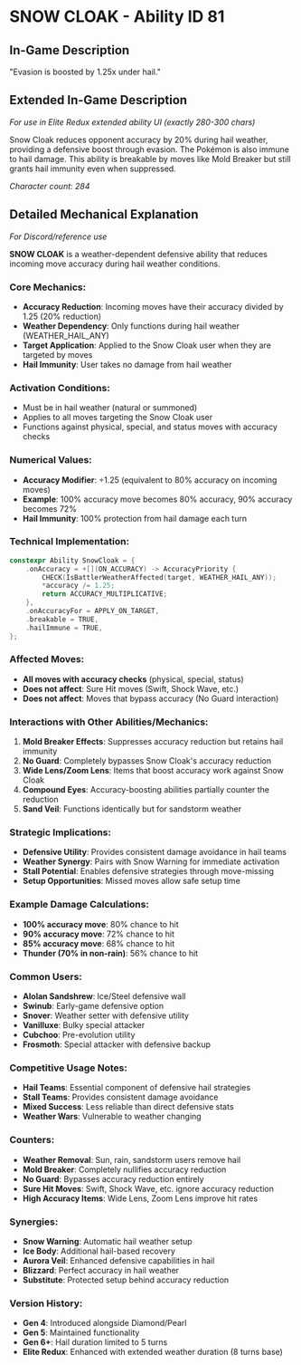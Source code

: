 # SNOW CLOAK - Ability ID 81

## In-Game Description
"Evasion is boosted by 1.25x under hail."

## Extended In-Game Description
*For use in Elite Redux extended ability UI (exactly 280-300 chars)*

Snow Cloak reduces opponent accuracy by 20% during hail weather, providing a defensive boost through evasion. The Pokémon is also immune to hail damage. This ability is breakable by moves like Mold Breaker but still grants hail immunity even when suppressed.

*Character count: 284*

## Detailed Mechanical Explanation
*For Discord/reference use*

**SNOW CLOAK** is a weather-dependent defensive ability that reduces incoming move accuracy during hail weather conditions.

### Core Mechanics:
- **Accuracy Reduction**: Incoming moves have their accuracy divided by 1.25 (20% reduction)
- **Weather Dependency**: Only functions during hail weather (WEATHER_HAIL_ANY)
- **Target Application**: Applied to the Snow Cloak user when they are targeted by moves
- **Hail Immunity**: User takes no damage from hail weather

### Activation Conditions:
- Must be in hail weather (natural or summoned)
- Applies to all moves targeting the Snow Cloak user
- Functions against physical, special, and status moves with accuracy checks

### Numerical Values:
- **Accuracy Modifier**: ÷1.25 (equivalent to 80% accuracy on incoming moves)
- **Example**: 100% accuracy move becomes 80% accuracy, 90% accuracy becomes 72%
- **Hail Immunity**: 100% protection from hail damage each turn

### Technical Implementation:
```c
constexpr Ability SnowCloak = {
    .onAccuracy = +[](ON_ACCURACY) -> AccuracyPriority {
        CHECK(IsBattlerWeatherAffected(target, WEATHER_HAIL_ANY));
        *accuracy /= 1.25;
        return ACCURACY_MULTIPLICATIVE;
    },
    .onAccuracyFor = APPLY_ON_TARGET,
    .breakable = TRUE,
    .hailImmune = TRUE,
};
```

### Affected Moves:
- **All moves with accuracy checks** (physical, special, status)
- **Does not affect**: Sure Hit moves (Swift, Shock Wave, etc.)
- **Does not affect**: Moves that bypass accuracy (No Guard interaction)

### Interactions with Other Abilities/Mechanics:
1. **Mold Breaker Effects**: Suppresses accuracy reduction but retains hail immunity
2. **No Guard**: Completely bypasses Snow Cloak's accuracy reduction
3. **Wide Lens/Zoom Lens**: Items that boost accuracy work against Snow Cloak
4. **Compound Eyes**: Accuracy-boosting abilities partially counter the reduction
5. **Sand Veil**: Functions identically but for sandstorm weather

### Strategic Implications:
- **Defensive Utility**: Provides consistent damage avoidance in hail teams
- **Weather Synergy**: Pairs with Snow Warning for immediate activation
- **Stall Potential**: Enables defensive strategies through move-missing
- **Setup Opportunities**: Missed moves allow safe setup time

### Example Damage Calculations:
- **100% accuracy move**: 80% chance to hit
- **90% accuracy move**: 72% chance to hit  
- **85% accuracy move**: 68% chance to hit
- **Thunder (70% in non-rain)**: 56% chance to hit

### Common Users:
- **Alolan Sandshrew**: Ice/Steel defensive wall
- **Swinub**: Early-game defensive option
- **Snover**: Weather setter with defensive utility
- **Vanilluxe**: Bulky special attacker
- **Cubchoo**: Pre-evolution utility
- **Frosmoth**: Special attacker with defensive backup

### Competitive Usage Notes:
- **Hail Teams**: Essential component of defensive hail strategies
- **Stall Teams**: Provides consistent damage avoidance
- **Mixed Success**: Less reliable than direct defensive stats
- **Weather Wars**: Vulnerable to weather changing

### Counters:
- **Weather Removal**: Sun, rain, sandstorm users remove hail
- **Mold Breaker**: Completely nullifies accuracy reduction
- **No Guard**: Bypasses accuracy reduction entirely
- **Sure Hit Moves**: Swift, Shock Wave, etc. ignore accuracy reduction
- **High Accuracy Items**: Wide Lens, Zoom Lens improve hit rates

### Synergies:
- **Snow Warning**: Automatic hail weather setup
- **Ice Body**: Additional hail-based recovery
- **Aurora Veil**: Enhanced defensive capabilities in hail
- **Blizzard**: Perfect accuracy in hail weather
- **Substitute**: Protected setup behind accuracy reduction

### Version History:
- **Gen 4**: Introduced alongside Diamond/Pearl
- **Gen 5**: Maintained functionality
- **Gen 6+**: Hail duration limited to 5 turns
- **Elite Redux**: Enhanced with extended weather duration (8 turns base)